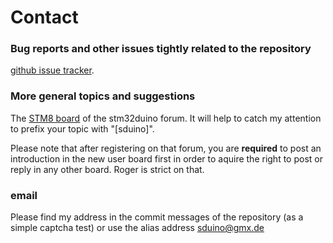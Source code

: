 # Contact


### Bug reports and other issues tightly related to the repository

[github issue tracker](https://github.com/tenbaht/sduino/issues).


### More general topics and suggestions

The [STM8 board](http://stm32duino.com/viewforum.php?f=52) of the
stm32duino forum. It will help to catch my attention to prefix your topic
with "[sduino]".

Please note that after registering on that forum, you are
**required** to post an introduction in the new user board first in order to
aquire the right to post or reply in any other board. Roger is strict on
that.


### email

Please find my address in the commit messages of the repository (as a simple
captcha test) or use the alias address sduino@gmx.de
